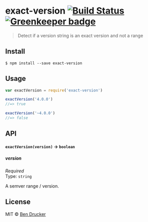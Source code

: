 # exact-version [![Build Status](https://travis-ci.org/bendrucker/exact-version.svg?branch=master)](https://travis-ci.org/bendrucker/exact-version) [![Greenkeeper badge](https://badges.greenkeeper.io/bendrucker/exact-version.svg)](https://greenkeeper.io/)

> Detect if a version string is an exact version and not a range


## Install

```
$ npm install --save exact-version
```


## Usage

```js
var exactVersion = require('exact-version')

exactVersion('4.0.0')
//=> true

exactVersion('~4.0.0')
//=> false
```

## API

#### `exactVersion(version)` -> `boolean`

##### version

*Required*  
Type: `string`

A semver range / version.

## License

MIT © [Ben Drucker](http://bendrucker.me)
